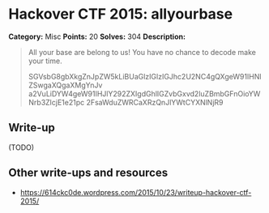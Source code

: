 # Hackover CTF 2015: allyourbase

**Category:** Misc
**Points:** 20
**Solves:** 304
**Description:**

> All your base are belong to us! You have no chance to decode make your time.
> 
> SGVsbG8gbXkgZnJpZW5kLiBUaGlzIGlzIGJhc2U2NC4gQXgeW91IHNlZSwgaXQgaXMgYnJv
> a2VuLiDYW4geW91IHJlY292ZXIgdGhlIGZvbGxvd2luZBmbGFnOioYWNrb3ZlcjE1e21pc
> 2FsaWduZWRCaXRzQnJlYWtCYXNlNjR9


## Write-up

(TODO)

## Other write-ups and resources

* <https://614ckc0de.wordpress.com/2015/10/23/writeup-hackover-ctf-2015/>
